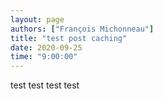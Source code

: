 ```yaml
---
layout: page
authors: ["François Michonneau"]
title: "test post caching"
date: 2020-09-25
time: "9:00:00"
---
```


test test test test
